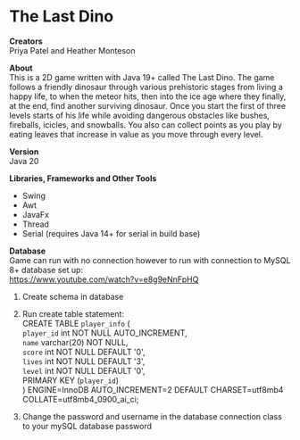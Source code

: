 # The Last Dino
**Creators**<br />
Priya Patel and Heather Monteson

**About**<br />
This is a 2D game written with Java 19+ called The Last Dino. The game follows a friendly dinosaur through 
various prehistoric stages from living a happy life, to when the meteor hits, then into the ice age
where they finally, at the end, find another surviving dinosaur. Once you start the first of three levels
starts of his life while avoiding dangerous obstacles like bushes, fireballs, icicles, and snowballs. You also 
can collect points as you play by eating leaves that increase in value as you move through every level. 

**Version**<br />
Java 20

**Libraries, Frameworks and Other Tools**
- Swing
- Awt
- JavaFx
- Thread
- Serial (requires Java 14+ for serial in build base)

**Database**<br />
Game can run with no connection however to run with connection to MySQL 8+ database set up: <br />
https://www.youtube.com/watch?v=e8g9eNnFpHQ
1) Create schema in database 
2) Run create table statement: <br />
   CREATE TABLE `player_info` ( <br />
   `player_id` int NOT NULL AUTO_INCREMENT, <br />
   `name` varchar(20) NOT NULL, <br />
   `score` int NOT NULL DEFAULT '0', <br />
   `lives` int NOT NULL DEFAULT '3', <br />
   `level` int NOT NULL DEFAULT '0', <br />
   PRIMARY KEY (`player_id`) <br />
   ) ENGINE=InnoDB AUTO_INCREMENT=2 DEFAULT CHARSET=utf8mb4 COLLATE=utf8mb4_0900_ai_ci; <br />

3) Change the password and username in the database connection class to your mySQL database password
